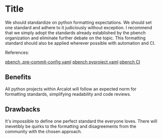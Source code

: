 # Title

We should standardize on python formatting expectations. We should set one standard and adhere to it judiciously without exception. I recommend that we simply adopt the standards already established by the pbench organization and eliminate further debate on the topic. This formatting standard should also be applied wherever possible with automation and CI.

References:

[pbench .pre-commit-config.yaml](https://github.com/distributed-system-analysis/pbench/blob/main/.pre-commit-config.yaml)
[pbench pyproject.yaml](https://github.com/distributed-system-analysis/pbench/blob/main/pyproject.toml)
[pbench CI](https://github.com/distributed-system-analysis/pbench/blob/64364eeb2d027ce562da4861af9a588cc18a6d8d/build.sh#L27)

## Benefits

All python projects within Arcalot will follow an expected norm for formatting standards, simplifying readability and code reviews.

## Drawbacks

It's impossible to define one perfect standard the everyone loves. There will inevetibly be quirks to the formatting and disagreements from the community with the chosen approach.

